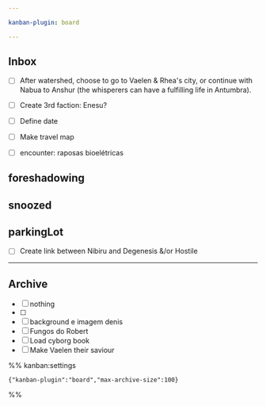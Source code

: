 ```yaml
---

kanban-plugin: board

---
```


## Inbox

- [ ] After watershed, choose to go to Vaelen & Rhea's city, or continue with Nabua to Anshur (the whisperers can have a fulfilling life in Antumbra).
- [ ] Create 3rd faction: Enesu?
- [ ] Define date
- [ ] Make travel map
- [ ] encounter: raposas bioelétricas


## foreshadowing



## snoozed



## parkingLot

- [ ] Create link between Nibiru and Degenesis &/or Hostile


***

## Archive

- [ ] nothing
- [ ] 
- [ ] background e imagem denis
- [ ] Fungos do Robert
- [ ] Load cyborg book
- [ ] Make Vaelen their saviour

%% kanban:settings
```
{"kanban-plugin":"board","max-archive-size":100}
```
%%